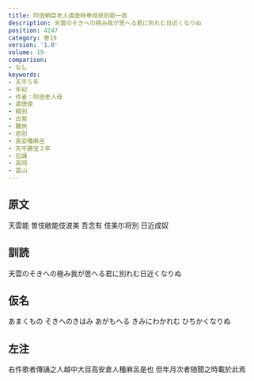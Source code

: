 ```yaml
---
title: 阿倍朝臣老人遣唐時奉母悲別歌一首
description: 天雲のそきへの極み我が思へる君に別れむ日近くなりぬ
position: 4247
category: 巻19
version: '1.0'
volume: 19
comparison:
- なし
keywords:
- 天平５年
- 年紀
- 作者：阿倍老人母
- 遣唐使
- 餞別
- 出発
- 羈旅
- 悲別
- 高安種麻呂
- 天平勝宝３年
- 伝誦
- 高岡
- 富山
---
```


## 原文

天雲能 曽伎敝能伎波美 吾念有 伎美尓将別 日近成奴

## 訓読

天雲のそきへの極み我が思へる君に別れむ日近くなりぬ

## 仮名

あまくもの そきへのきはみ あがもへる きみにわかれむ ひちかくなりぬ

## 左注

右件歌者傳誦之人越中大目高安倉人種麻呂是也 但年月次者随聞之時載於此焉
